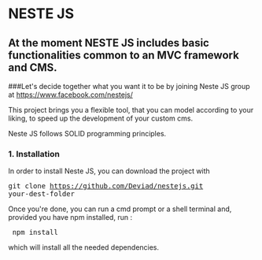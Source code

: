 # NESTE JS 

## At the moment NESTE JS includes basic functionalities common to an MVC framework and CMS.
###Let's decide together what you want it to be by joining Neste JS group at https://www.facebook.com/nestejs/

This project brings you a flexible tool, that you can model according to your liking, to speed up the development of your custom 
cms.

Neste JS follows SOLID programming principles.


### 1. Installation

In order to install Neste JS, you can download the project with <pre>git clone https://github.com/Deviad/nestejs.git your-dest-folder</pre>

Once you're done, you can run a cmd prompt or a shell terminal and, provided you have npm installed, run : <pre> npm install </pre>

which will install all the needed dependencies.
